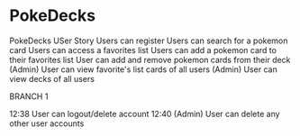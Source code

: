 # PokeDecks

PokeDecks USer Story
Users can register
Users can search for a pokemon card
Users can access a favorites list
Users can add a pokemon card to their favorites list
User can add and remove pokemon cards from their deck
(Admin) User can view favorite's list cards of all users
(Admin) User can view decks of all users



BRANCH 1

12:38
User can logout/delete account
12:40
(Admin) User can delete any other user accounts